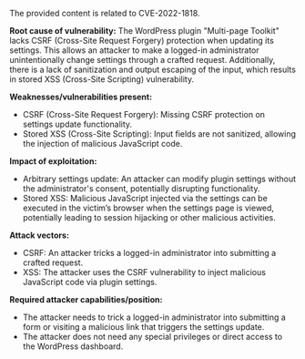 The provided content is related to CVE-2022-1818.

**Root cause of vulnerability:**
The WordPress plugin "Multi-page Toolkit" lacks CSRF (Cross-Site Request Forgery) protection when updating its settings. This allows an attacker to make a logged-in administrator unintentionally change settings through a crafted request. Additionally, there is a lack of sanitization and output escaping of the input, which results in stored XSS (Cross-Site Scripting) vulnerability.

**Weaknesses/vulnerabilities present:**
- CSRF (Cross-Site Request Forgery): Missing CSRF protection on settings update functionality.
- Stored XSS (Cross-Site Scripting): Input fields are not sanitized, allowing the injection of malicious JavaScript code.

**Impact of exploitation:**
- Arbitrary settings update: An attacker can modify plugin settings without the administrator's consent, potentially disrupting functionality.
- Stored XSS: Malicious JavaScript injected via the settings can be executed in the victim’s browser when the settings page is viewed, potentially leading to session hijacking or other malicious activities.

**Attack vectors:**
- CSRF: An attacker tricks a logged-in administrator into submitting a crafted request.
- XSS: The attacker uses the CSRF vulnerability to inject malicious JavaScript code via plugin settings.

**Required attacker capabilities/position:**
- The attacker needs to trick a logged-in administrator into submitting a form or visiting a malicious link that triggers the settings update.
- The attacker does not need any special privileges or direct access to the WordPress dashboard.